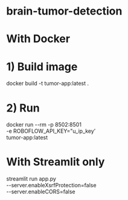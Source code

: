 # brain-tumor-detection

# With Docker

# 1) Build image
docker build -t tumor-app:latest .

# 2) Run 
docker run --rm -p 8502:8501 \
  -e ROBOFLOW_API_KEY="u_ip_keyʼ \
  tumor-app:latest

# With Streamlit only 

streamlit run app.py \
  --server.enableXsrfProtection=false \
  --server.enableCORS=false